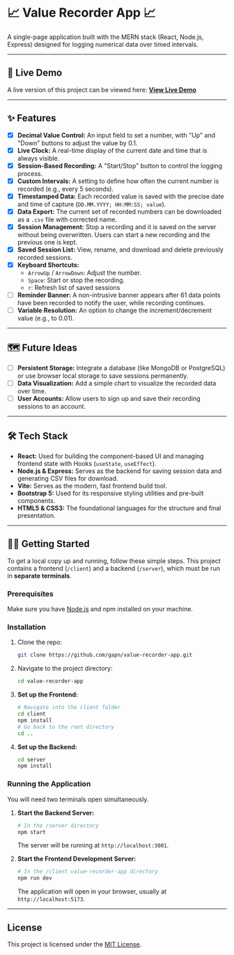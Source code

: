 # 📈 Value Recorder App 📈

A single-page application built with the MERN stack (React, Node.js, Express) designed for logging numerical data over timed intervals.

---

## 🚀 Live Demo

A live version of this project can be viewed here: **[View Live Demo](link.will.go.here)**

---

## ✨ Features

* [x] **Decimal Value Control:** An input field to set a number, with "Up" and "Down" buttons to adjust the value by 0.1.
* [x] **Live Clock:** A real-time display of the current date and time that is always visible.
* [x] **Session-Based Recording:** A "Start/Stop" button to control the logging process.
* [x] **Custom Intervals:** A setting to define how often the current number is recorded (e.g., every 5 seconds).
* [x] **Timestamped Data:** Each recorded value is saved with the precise date and time of capture (`DD.MM.YYYY; HH:MM:SS; value`).
* [x] **Data Export:** The current set of recorded numbers can be downloaded as a `.csv` file with corrected name.
* [x] **Session Management:** Stop a recording and it is saved on the server without being overwritten. Users can start a new recording and the previous one is kept.
* [x] **Saved Session List:** View, rename, and download and delete previously recorded sessions.
* [x] **Keyboard Shortcuts:**
    * `ArrowUp` / `ArrowDown`: Adjust the number.
    * `Space`: Start or stop the recording.
    * `r`: Refresh list of saved sessions
* [ ] **Reminder Banner:** A non-intrusive banner appears after 61 data points have been recorded to notify the user, while recording continues.
* [ ] **Variable Resolution:** An option to change the increment/decrement value (e.g., to 0.01).

---

## 🗺️ Future Ideas

* [ ] **Persistent Storage:** Integrate a database (like MongoDB or PostgreSQL) or use browser local storage to save sessions permanently.
* [ ] **Data Visualization:** Add a simple chart to visualize the recorded data over time.
* [ ] **User Accounts:** Allow users to sign up and save their recording sessions to an account.

---

## 🛠️ Tech Stack

* **React:** Used for building the component-based UI and managing frontend state with Hooks (`useState`, `useEffect`).
* **Node.js & Express:** Serves as the backend for saving session data and generating CSV files for download.
* **Vite:** Serves as the modern, fast frontend build tool.
* **Bootstrap 5:** Used for its responsive styling utilities and pre-built components.
* **HTML5 & CSS3:** The foundational languages for the structure and final presentation.

---

## 🧑‍💻 Getting Started

To get a local copy up and running, follow these simple steps. This project contains a frontend (`/client`) and a backend (`/server`), which must be run in **separate terminals**.

### Prerequisites

Make sure you have [Node.js](https://nodejs.org/) and npm installed on your machine.

### Installation

1.  Clone the repo:
    ```bash
    git clone https://github.com/gapn/value-recorder-app.git
    ```
2.  Navigate to the project directory:
    ```bash
    cd value-recorder-app
    ```
3.  **Set up the Frontend:**
    ```bash
    # Navigate into the client folder
    cd client
    npm install
    # Go back to the root directory
    cd ..
    ```
4.  **Set up the Backend:**
    ```bash
    cd server
    npm install
    ```

### Running the Application

You will need two terminals open simultaneously.

1.  **Start the Backend Server:**
    ```bash
    # In the /server directory
    npm start
    ```
    The server will be running at `http://localhost:3001`.

2.  **Start the Frontend Development Server:**
    ```bash
    # In the /client value-recorder-app directory
    npm run dev
    ```
    The application will open in your browser, usually at `http://localhost:5173`.

---

## License

This project is licensed under the [MIT License](./LICENSE.txt).